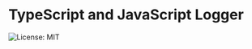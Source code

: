 # TypeScript and JavaScript Logger

![License: MIT](https://img.shields.io/npm/l/tslog?logo=tslog&style=flat-square)

